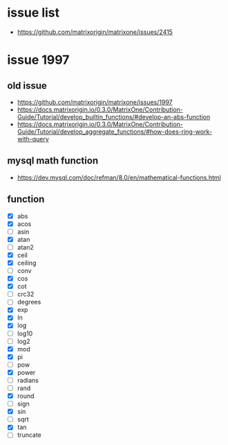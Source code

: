 # issue list

- https://github.com/matrixorigin/matrixone/issues/2415

# issue 1997

## old issue
  
- https://github.com/matrixorigin/matrixone/issues/1997
- https://docs.matrixorigin.io/0.3.0/MatrixOne/Contribution-Guide/Tutorial/develop_builtin_functions/#develop-an-abs-function
- https://docs.matrixorigin.io/0.3.0/MatrixOne/Contribution-Guide/Tutorial/develop_aggregate_functions/#how-does-ring-work-with-query

## mysql math function

- https://dev.mysql.com/doc/refman/8.0/en/mathematical-functions.html

## function

- [x] abs
- [x] acos
- [ ] asin
- [x] atan
- [ ] atan2
- [x] ceil
- [x] ceiling
- [ ] conv
- [x] cos
- [x] cot
- [ ] crc32
- [ ] degrees
- [x] exp
- [x] ln
- [x] log
- [ ] log10
- [ ] log2
- [x] mod
- [x] pi
- [ ] pow
- [x] power
- [ ] radians
- [ ] rand
- [x] round
- [ ] sign
- [x] sin
- [ ] sqrt
- [x] tan
- [ ] truncate
